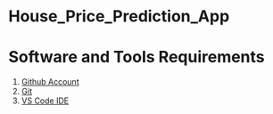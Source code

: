 # House_Price_Prediction_App

# Software and Tools Requirements


1. [Github Account](https://github.com/)
2. [Git](https://git-scm.com/)
3. [VS Code IDE](https://code.visualstudio.com/)
